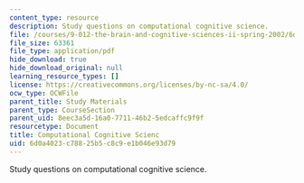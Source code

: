 ```yaml
---
content_type: resource
description: Study questions on computational cognitive science.
file: /courses/9-012-the-brain-and-cognitive-sciences-ii-spring-2002/6d0a4023c78825b5c8c9e1b046e93d79_computationalcognitivescience.pdf
file_size: 63361
file_type: application/pdf
hide_download: true
hide_download_original: null
learning_resource_types: []
license: https://creativecommons.org/licenses/by-nc-sa/4.0/
ocw_type: OCWFile
parent_title: Study Materials
parent_type: CourseSection
parent_uid: 8eec3a5d-16a0-7711-46b2-5edcaffc9f9f
resourcetype: Document
title: Computational Cognitive Scienc
uid: 6d0a4023-c788-25b5-c8c9-e1b046e93d79
---
```

Study questions on computational cognitive science.